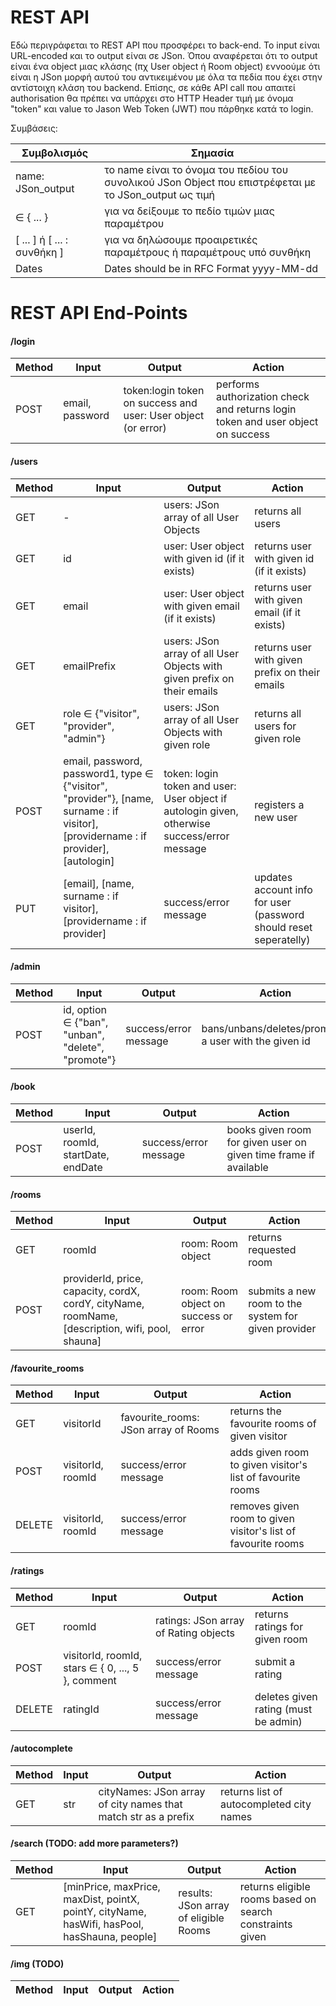 # REST API 

Εδώ περιγράφεται το REST API που προσφέρει το back-end. Το input είναι URL-encoded και το output είναι σε JSon. Όπου αναφέρεται ότι το output είναι ένα object μιας κλάσης (πχ User object ή Room object) εννοούμε ότι είναι η JSon μορφή αυτού του αντικειμένου με όλα τα πεδία που έχει στην αντίστοιχη κλάση του backend. Επίσης, σε κάθε API call που απαιτεί authorisation θα πρέπει να υπάρχει στο HTTP Header τιμή με όνομα "token" και value το Jason Web Token (JWT) που πάρθηκε κατά το login.

Συμβάσεις:

| Συμβολισμός | Σημασία |
| --- | --- |
| name: JSon_output | το name είναι το όνομα του πεδίου του συνολικού JSon Object που επιστρέφεται με το JSon_output ως τιμή
| ∈ { ... }  | για να δείξουμε το πεδίο τιμών μιας παραμέτρου |
| [ ... ] ή [ ... : συνθήκη ]  |  για να δηλώσουμε προαιρετικές παραμέτρους ή παραμέτρους υπό συνθήκη |
| Dates | Dates should be in RFC Format yyyy-MM-dd |


# REST API End-Points

#### /login
| Method | Input | Output | Action |
| ------ | ----- | ------ | ------ |
| POST   | email, password | token:login token on success and user: User object (or error) | performs authorization check and returns login token and user object on success

#### /users
| Method | Input | Output | Action |
| ------ | ----- | ------ | ------ |
| GET    | -     | users: JSon array of all User Objects | returns all users |
| GET    | id    | user: User object with given id (if it exists) | returns user with given id (if it exists) |
| GET    | email | user: User object with given email (if it exists) | returns user with given email (if it exists) |
| GET    | emailPrefix | users: JSon array of all User Objects with given prefix on their emails | returns user with given prefix on their emails |
| GET    | role ∈ {"visitor", "provider", "admin"} | users: JSon array of all User Objects with given role | returns all users for given role
| POST   | email, password, password1, type ∈ {"visitor", "provider"}, [name, surname : if visitor], [providername : if provider], [autologin] | token: login token and user: User object if autologin given, otherwise success/error message | registers a new user
| PUT    | [email], [name, surname : if visitor], [providername : if provider] | success/error message | updates account info for user (password should reset seperatelly)

#### /admin
| Method | Input | Output | Action |
| ------ | ----- | ------ | ------ |
| POST   | id, option ∈ {"ban", "unban", "delete", "promote"} | success/error message | bans/unbans/deletes/promotes a user with the given id

#### /book
| Method | Input | Output | Action |
| ------ | ----- | ------ | ------ |
| POST   | userId, roomId, startDate, endDate | success/error message | books given room for given user on given time frame if available

#### /rooms
| Method | Input | Output | Action |
| ------ | ----- | ------ | ------ |
| GET    | roomId | room: Room object | returns requested room
| POST   | providerId, price, capacity, cordX, cordY, cityName, roomName, [description, wifi, pool, shauna] | room: Room object on success or error | submits a new room to the system for given provider

#### /favourite_rooms
| Method | Input | Output | Action |
| ------ | ----- | ------ | ------ |
| GET    | visitorId | favourite_rooms: JSon array of Rooms | returns the favourite rooms of given visitor
| POST   | visitorId, roomId | success/error message | adds given room to given visitor's list of favourite rooms
| DELETE | visitorId, roomId | success/error message | removes given room to given visitor's list of favourite rooms

#### /ratings
| Method | Input | Output | Action |
| ------ | ----- | ------ | ------ |
| GET    | roomId | ratings: JSon array of Rating objects | returns ratings for given room
| POST   | visitorId, roomId, stars ∈ { 0, ..., 5 }, comment | success/error message | submit a rating
| DELETE | ratingId | success/error message | deletes given rating (must be admin)

#### /autocomplete
| Method | Input | Output | Action |
| ------ | ----- | ------ | ------ |
| GET    | str   | cityNames: JSon array of city names that match str as a prefix | returns list of autocompleted city names

#### /search (TODO: add more parameters?)
| Method | Input | Output | Action |
| ------ | ----- | ------ | ------ |
| GET    | [minPrice, maxPrice, maxDist, pointX, pointY, cityName, hasWifi, hasPool, hasShauna, people] | results: JSon array of eligible Rooms | returns eligible rooms based on search constraints given


#### /img (TODO)
| Method | Input | Output | Action |
| ------ | ----- | ------ | ------ |

